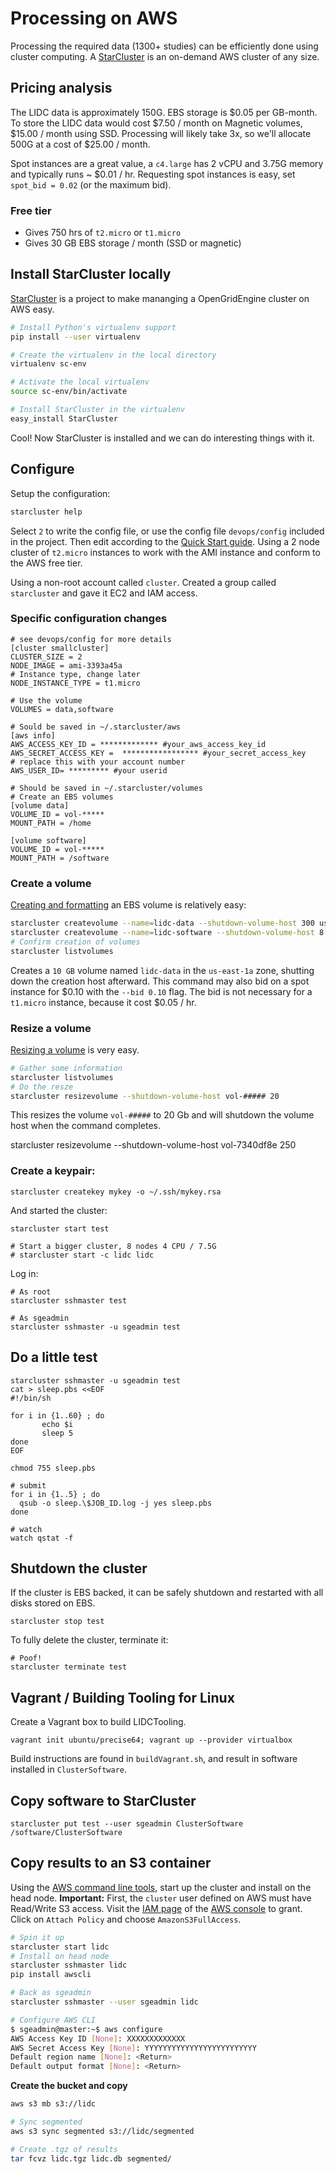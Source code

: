 # Processing on AWS

Processing the required data (1300+ studies) can be efficiently done using cluster computing.  A [StarCluster](http://star.mit.edu/cluster/docs/latest/index.html) is an on-demand AWS cluster of any size.

## Pricing analysis

The LIDC data is approximately 150G.  EBS storage is $0.05 per GB-month.  To store the LIDC data would cost $7.50 / month on Magnetic volumes, $15.00 / month using SSD.  Processing will likely take 3x, so we'll allocate 500G at a cost of $25.00 / month.

Spot instances are a great value, a `c4.large` has 2 vCPU and 3.75G memory and typically runs ~ $0.01 / hr.  Requesting spot instances is easy, set `spot_bid = 0.02` (or the maximum bid).

### Free tier

- Gives 750 hrs of `t2.micro` or `t1.micro`
- Gives 30 GB EBS storage / month (SSD or magnetic)

## Install StarCluster locally

[StarCluster](http://star.mit.edu/cluster/docs/latest/index.html) is a project to make mananging a OpenGridEngine cluster on AWS easy.

```bash
# Install Python's virtualenv support
pip install --user virtualenv

# Create the virtualenv in the local directory
virtualenv sc-env

# Activate the local virtualenv
source sc-env/bin/activate

# Install StarCluster in the virtualenv
easy_install StarCluster
```

Cool! Now StarCluster is installed and we can do interesting things with it.

## Configure

Setup the configuration:

```bash
starcluster help
```

Select `2` to write the config file, or use the config file `devops/config` included in the project.  Then edit according to the [Quick Start guide](http://star.mit.edu/cluster/docs/latest/quickstart.html).  Using a 2 node cluster of `t2.micro` instances to work with the AMI instance and conform to the AWS free tier.

Using a non-root account called `cluster`.  Created a group called `starcluster` and gave it EC2 and IAM access.

### Specific configuration changes

```
# see devops/config for more details
[cluster smallcluster]
CLUSTER_SIZE = 2
NODE_IMAGE = ami-3393a45a
# Instance type, change later
NODE_INSTANCE_TYPE = t1.micro

# Use the volume
VOLUMES = data,software
```

```
# Sould be saved in ~/.starcluster/aws
[aws info]
AWS_ACCESS_KEY_ID = ************* #your_aws_access_key_id
AWS_SECRET_ACCESS_KEY =  ***************** #your_secret_access_key
# replace this with your account number
AWS_USER_ID= ********* #your userid
```

```
# Should be saved in ~/.starcluster/volumes
# Create an EBS volumes
[volume data]
VOLUME_ID = vol-*****
MOUNT_PATH = /home

[volume software]
VOLUME_ID = vol-*****
MOUNT_PATH = /software
```

### Create a volume

[Creating and formatting](http://star.mit.edu/cluster/docs/latest/manual/volumes.html) an EBS volume is relatively easy:

```bash
starcluster createvolume --name=lidc-data --shutdown-volume-host 300 us-east-1a
starcluster createvolume --name=lidc-software --shutdown-volume-host 8 us-east-1a
# Confirm creation of volumes
starcluster listvolumes
```

Creates a `10 GB` volume named `lidc-data` in the `us-east-1a` zone, shutting down the creation host afterward.  This command may also bid on a spot instance for $0.10 with the `--bid 0.10` flag.  The bid is not necessary for a `t1.micro` instance, because it cost $0.05 / hr.

### Resize a volume

[Resizing a volume](http://star.mit.edu/cluster/docs/latest/manual/volumes.html#resizing-volumes) is very easy.

```bash
# Gather some information
starcluster listvolumes
# Do the resze
starcluster resizevolume --shutdown-volume-host vol-##### 20
```

This resizes the volume `vol-#####` to 20 Gb and will shutdown the volume host when the command completes.

starcluster resizevolume --shutdown-volume-host vol-7340df8e 250


### Create a keypair:

```
starcluster createkey mykey -o ~/.ssh/mykey.rsa
```

And started the cluster:

```
starcluster start test

# Start a bigger cluster, 8 nodes 4 CPU / 7.5G 
# starcluster start -c lidc lidc

```

Log in:

```
# As root
starcluster sshmaster test

# As sgeadmin
starcluster sshmaster -u sgeadmin test
```

## Do a little test

```
starcluster sshmaster -u sgeadmin test
cat > sleep.pbs <<EOF
#!/bin/sh
 
for i in {1..60} ; do
       echo $i
       sleep 5
done
EOF

chmod 755 sleep.pbs

# submit
for i in {1..5} ; do
  qsub -o sleep.\$JOB_ID.log -j yes sleep.pbs
done

# watch
watch qstat -f

```

## Shutdown the cluster

If the cluster is EBS backed, it can be safely shutdown and restarted with all disks stored on EBS.

```
starcluster stop test
```

To fully delete the cluster, terminate it:

```
# Poof!
starcluster terminate test
```

## Vagrant / Building Tooling for Linux

Create a Vagrant box to build LIDCTooling.

```
vagrant init ubuntu/precise64; vagrant up --provider virtualbox
```

Build instructions are found in `buildVagrant.sh`, and result in software installed in `ClusterSoftware`.

## Copy software to StarCluster

```
starcluster put test --user sgeadmin ClusterSoftware /software/ClusterSoftware
```


## Copy results to an S3 container

Using the [AWS command line tools](https://aws.amazon.com/cli/), start up the cluster and install on the head node.  **Important:** First, the `cluster` user defined on AWS must have Read/Write S3 access.  Visit the [IAM page](https://console.aws.amazon.com/iam/home?region=us-east-1#users/cluster) of the [AWS console](https://console.aws.amazon.com) to grant.  Click on `Attach Policy` and choose `AmazonS3FullAccess`.

```bash
# Spin it up
starcluster start lidc
# Install on head node
starcluster sshmaster lidc
pip install awscli

# Back as sgeadmin
starcluster sshmaster --user sgeadmin lidc

# Configure AWS CLI
$ sgeadmin@master:~$ aws configure
AWS Access Key ID [None]: XXXXXXXXXXXXX
AWS Secret Access Key [None]: YYYYYYYYYYYYYYYYYYYYYYYYY
Default region name [None]: <Return>
Default output format [None]: <Return>
```

**Create the bucket and copy**
```bash
aws s3 mb s3://lidc

# Sync segmented
aws s3 sync segmented s3://lidc/segmented

# Create .tgz of results
tar fcvz lidc.tgz lidc.db segmented/
```


